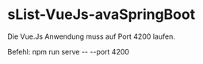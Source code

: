 # sList-VueJs-avaSpringBoot

Die Vue.Js Anwendung muss auf Port 4200 laufen.

Befehl: npm run serve -- --port 4200
